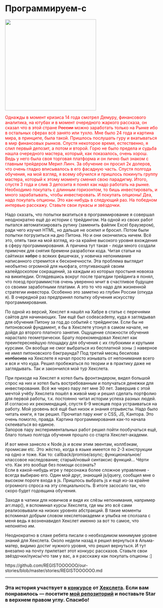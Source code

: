 <h1>Программируем-с</h1>
<img src='https://image.ibb.co/h2RJYp/photo_2016_05_17_19_46_58.jpg' width='300' height='300'>

<p style="color:red">
  Однажды в момент кризиса 14 года смотрел Демуру, финансового аналитика, на ютубах и в момент очередного жаркого рассказа, 
  он сказал что в этой стране <s>России</s> можно заработать только на Рынке ибо в остальных сферах всё занято или тухло. 
  Мне было 24 года и картина мира, в принципе, была такой. Пришлось послушать гуру и вкатываться в мир финансовых рынков. Спустя
  некоторое время, естественно, я слил первый депозит, а потом и второй. Горю не было предела и судьба нашла очередного мастера, который,
  как показалось, очень хорош. Ведь у него была своя торговая платформа и он лично был знаком с главным трейдером Мерил Линч. За обучение
  он просил 2к долеров, что очень гладко вписывалось в его фасадную часть. Спустя полгода обучения, на мой взгляд, я всему обучился и 
  пришлось покинуть группу мастера, который к этому моменту сменил свою парадигму. Итого, спустя 3 года и слив 3 депозита я понял как 
  надо работать на рынке. Необходимо покупать с длинным горизонтом, то бишь инвестировать, и много зарабатывать, чтобы инвестировать. И покупать опционы! 
  Деа, надо покупать опционы. Это как-нибудь в следующий раз. На победном интервью расскажу. Ставьте свои лукасы и звёздочки.
</p>
<p>
  Надо сказать, что попытки вкатиться в  программирование я совершал неоднократно ещё до истории с трейдингом. На одной из своих работ 
  пытался автоматизировать рутину (заменить файлик Excel браузером), ради чего изучил HTML, но дальше не осилил и бросил. Потом были 
  попытки погрузиться на дно Питона. Но и они окончились ничем. Всё это, опять таки на мой взгляд, из-за крайне высокого уровня вхождения в сферу
  программирования. А причина тут такая - люди много создали примочек для снятия бремени разработки кода. Читая статьи на сайтиках 
  <s>хабре</s> о всяких фишечках, у новичка непонимание написанного стремится к бесконечности. Эта проблема выглядит необъятно 
  огромной для ньюфага, отпугивающей своим калейдоскопом сокращений, за каждым из которых простыня новояза на википедии. Оглядевшись 
  вокруг после трагедии трейдинга я понял, что поезд программистов очень уверенно мчит в счастливое будущее со своими заработными 
  платами. А это то что надо для жизненной стратегии инвестора. Особенно это заметно из глубин России (откуда я). В очередной раз 
  предпринял попытку обучения искусству программирования.
 </p>
 <p>
 По одной из версий, Хекслет я нашёл на Хабре в статье с перечнями сайтов для начинающих. Там ещё был codeacademy, куда я
 заглядывал для обучения Питону за год до событий с трейдингом. Если бы не питоновский фундамент, я бы в Хекслете утонул в самом 
 начале, не дойдя до второго платного занятия. Ощущение сложности обучения нарастало геометрически. Брату порекомендовал Хекслет как 
 преинтереснейшую площадку для обучения с их глубокими и крутыми курсами. Он вообще не смог выбраться из бесплатной зоны :) 
 наверное не имел питоновского бэкграунда? Под третий месяц бесилова <s>колбасива</s> на Хекслете я начал просто изнывать от непонимания
 всего и вся и что куда. Решил пробежаться по теории и в практику даже не заглядывать. Так и закончился мой тур Хекслета.
  </p>
  <p>
  При приходе на Хекслет я хотел быть фронтэндером, видел большой спрос на них и хотел быть востребованным и получаться денежки для 
  инвестирования. Всё же через пару лет мне 30 лет. Завершив с этой мечтой учёбу Хекслета пошёл в живой мир и решил сделать портфолио для 
  первой работы, т.к. постоянно читал истории успеха разных людей. И согласно их рекомендаций, спустя 6-9 месяцев пора устраиваться на 
  работу. Мой уровень всё ещё был низок и знания отрывисты. Надо было читать книги, я так решил. Прочитал пару книг о CSS, JS, Кантора. 
  Это очень помогло, правда. Картина программирования как-то начала склеиваться во единое. <br>
  Запоров пару экспериментальных работ решил пойти пообучаться ещё, благо только полгода обучения прошло со старта Хекслет-академи. 
  </p>
   <p>
   И вот меня занесло к Node.js и всем этим эвентам, коллбэкам, промисам etc. Это жёстко, когда в языке имеется по 2-3 конструкции на 
   одно и тоже. Как то: callback/promise/async; функциональное/классовое наследование; старый/новый синтаксис функций... Чёрти что. Как 
   это вообще без помощи осознать?
<br>Если в какой-нибудь игре у персонажа более сложное управление - всегда выбираю его. Один мой друг,
   знающий js/jquery, сообщил мне о высоком пороге входа в js. Пришлось выбрать js и ещё из-за крайне огромного спроса на эту 
   специальность. В итоге засосало так, что скоро будет годовщина обучения.
   <br>
   </P></P>Заходя в чатики для новичков и видя их слёзы непонимания, например arr.map(), я вспоминал курсы Хекслета, где мы это всё сами 
   реализовывали на низких уровнях абстракций. В такие моменты вспоминал добрым словом хекслетоакадеми и улыбка не сползала с меня
   ведь я возненавидел Хекслет именно за вот то самое, что непонятно им.
     </p>
     <p>
    Неоднократно в слаке ребята писали о необходимом минимуме уровне знаний для Хекслета. Около недели назад я решил вернуться в 
    Альма-матер, видимо достиг нужного уровня, что решил вернуться. И тут внезапно на почту прилетает этот конкурс рассказов. 
    Ставьте свои звёздочки/луисы/что там у вас, а я расскажу как покупать опционы :]
     </p>
https://github.com/REGISTOOOOOO/our-stories/blob/master/stories/REGISTOOOOOO.md
 
---

### Эта история участвует в [конкурсе](http://mystory.hexlet.io/) от [Хекслета](https://ru.hexlet.io/). Если вам понравилось — посетите [мой репозиторий](https://github.com/REGISTOOOOOO/our-stories) и поставьте Star в верхнем правом углу. Спасибо!

